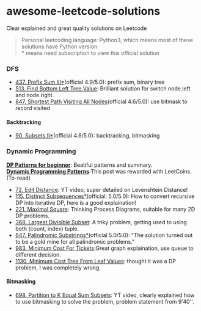 # awesome-leetcode-solutions
Clear explained and great quality solutions on Leetcode  
> Personal leetcoding language: Python3, which means most of these solutions have Python version.  
> \* means need subscription to view this official solution

### DFS
- [437. Prefix Sum III\*](https://leetcode.com/problems/path-sum-iii/solutions/746489/path-sum-iii/)(official 4.9/5.0): prefix sum, binary tree
- [513. Find Bottom Left Tree Value](https://leetcode.com/problems/find-bottom-left-tree-value/solutions/98779/right-to-left-bfs-python-java/): Brilliant solution for switch node.left and node.right.
- [847. Shortest Path Visiting All Nodes](https://leetcode.com/problems/shortest-path-visiting-all-nodes/solutions/1745489/shortest-path-visiting-all-nodes/)(official 4.6/5.0): use bitmask to record visited

#### Backtracking
- [90. Subsets II\*](https://leetcode.com/problems/subsets-ii/solutions/1304408/subsets-ii/)(official 4.8/5.0): backtracking, bitmasking

### Dynamic Programming
[**DP Patterns for beginner**](https://leetcode.com/tag/dynamic-programming/discuss/662866/DP-for-Beginners-Problems-or-Patterns-or-Sample-Solutions): Beatiful patterns and summary.  
[**Dynamic Programming Patterns**](https://leetcode.com/discuss/general-discussion/458695/dynamic-programming-patterns):This post was rewarded with LeetCoins.(To-read)
- [72. Edit Distance](https://www.youtube.com/watch?v=MiqoA-yF-0M): YT video, super detailed on Levenshtein Distance!
- [115. Distinct Subsequences\*](https://leetcode.com/problems/distinct-subsequences/solutions/576286/distinct-subsequences/)(official: 5.0/5.0): How to convert recursive DP into iterative DP, here is a good explaination!
- [221. Maximal Square](https://leetcode.com/problems/maximal-square/solutions/600149/python-thinking-process-diagrams-dp-approach/): Thinking Process Diagrams, suitable for many 2D DP problems.
- [368. Largest Divisible Subset](https://leetcode.com/problems/largest-divisible-subset/solutions/684677/3-steps-c-python-java-dp-pen-paper-diagram/?orderBy=most_votes): A triky problem, getting used to using both (count, index) tuple.
- [647. Palindromic Substrings\*](https://leetcode.com/problems/palindromic-substrings/solutions/953080/palindromic-substrings/)(official 5.0/5.0): "The solution turned out to be a gold mine for all palindromic problems."
- [983. Minimum Cost For Tickets](https://leetcode.com/problems/minimum-cost-for-tickets/solutions/226659/two-dp-solutions-with-pictures/):Great graph explaination, use queue to different decision.
- [1130. Minimum Cost Tree From Leaf Values](https://leetcode.com/problems/minimum-cost-tree-from-leaf-values/solutions/339959/one-pass-o-n-time-and-space/): thought it was a DP problem, I was completely wrong.

#### Bitmasking
- [698. Partition to K Equal Sum Subsets](https://www.youtube.com/watch?v=xXKL9YBWgCY): YT video, clearly explained how to use bitmasking to solve the problem, problem statement from 9'40''.

